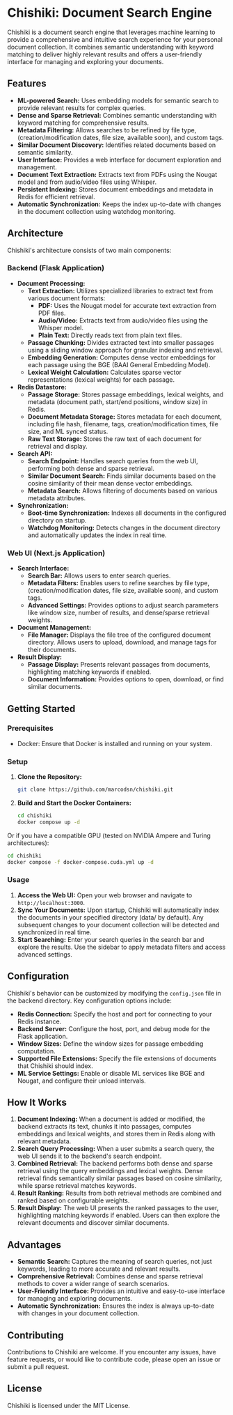 # Chishiki: Document Search Engine

Chishiki is a document search engine that leverages machine learning to provide a comprehensive and intuitive search experience for your personal document collection. It combines semantic understanding with keyword matching to deliver highly relevant results and offers a user-friendly interface for managing and exploring your documents.

## Features

* **ML-powered Search:** Uses embedding models for semantic search to provide relevant results for complex queries.
* **Dense and Sparse Retrieval:** Combines semantic understanding with keyword matching for comprehensive results.
* **Metadata Filtering:** Allows searches to be refined by file type, (creation/modification dates, file size, available soon), and custom tags.
* **Similar Document Discovery:** Identifies related documents based on semantic similarity.
* **User Interface:** Provides a web interface for document exploration and management.
* **Document Text Extraction:** Extracts text from PDFs using the Nougat model and from audio/video files using Whisper.
* **Persistent Indexing:** Stores document embeddings and metadata in Redis for efficient retrieval.
* **Automatic Synchronization:** Keeps the index up-to-date with changes in the document collection using watchdog monitoring.

## Architecture

Chishiki's architecture consists of two main components:

### Backend (Flask Application)

* **Document Processing:** 
    * **Text Extraction:** Utilizes specialized libraries to extract text from various document formats:
        * **PDF:** Uses the Nougat model for accurate text extraction from PDF files.
        * **Audio/Video:** Extracts text from audio/video files using the Whisper model.
        * **Plain Text:** Directly reads text from plain text files.
    * **Passage Chunking:** Divides extracted text into smaller passages using a sliding window approach for granular indexing and retrieval.
    * **Embedding Generation:** Computes dense vector embeddings for each passage using the BGE (BAAI General Embedding Model).
    * **Lexical Weight Calculation:** Calculates sparse vector representations (lexical weights) for each passage.
* **Redis Datastore:**
    * **Passage Storage:** Stores passage embeddings, lexical weights, and metadata (document path, start/end positions, window size) in Redis.
    * **Document Metadata Storage:** Stores metadata for each document, including file hash, filename, tags, creation/modification times, file size, and ML synced status.
    * **Raw Text Storage:** Stores the raw text of each document for retrieval and display.
* **Search API:**
    * **Search Endpoint:** Handles search queries from the web UI, performing both dense and sparse retrieval.
    * **Similar Document Search:** Finds similar documents based on the cosine similarity of their mean dense vector embeddings.
    * **Metadata Search:** Allows filtering of documents based on various metadata attributes.
* **Synchronization:**
    * **Boot-time Synchronization:** Indexes all documents in the configured directory on startup.
    * **Watchdog Monitoring:** Detects changes in the document directory and automatically updates the index in real time.

### Web UI (Next.js Application)

* **Search Interface:**
    * **Search Bar:** Allows users to enter search queries.
    * **Metadata Filters:** Enables users to refine searches by file type, (creation/modification dates, file size, available soon), and custom tags.
    * **Advanced Settings:** Provides options to adjust search parameters like window size, number of results, and dense/sparse retrieval weights.
* **Document Management:**
    * **File Manager:** Displays the file tree of the configured document directory. Allows users to upload, download, and manage tags for their documents.
* **Result Display:**
    * **Passage Display:** Presents relevant passages from documents, highlighting matching keywords if enabled.
    * **Document Information:** Provides options to open, download, or find similar documents.

## Getting Started

### Prerequisites

* Docker: Ensure that Docker is installed and running on your system.

### Setup

1. **Clone the Repository:**
   ```bash
   git clone https://github.com/marcodsn/chishiki.git
   ```
2. **Build and Start the Docker Containers:**
   ```bash
   cd chishiki
   docker compose up -d
   ```
Or if you have a compatible GPU (tested on NVIDIA Ampere and Turing architectures):
   ```bash
   cd chishiki
   docker compose -f docker-compose.cuda.yml up -d
   ```

### Usage

1. **Access the Web UI:** Open your web browser and navigate to `http://localhost:3000`.
2. **Sync Your Documents:** Upon startup, Chishiki will automatically index the documents in your specified directory (data/ by default). Any subsequent changes to your document collection will be detected and synchronized in real time.
3. **Start Searching:** Enter your search queries in the search bar and explore the results. Use the sidebar to apply metadata filters and access advanced settings.

## Configuration

Chishiki's behavior can be customized by modifying the `config.json` file in the backend directory. Key configuration options include:

* **Redis Connection:** Specify the host and port for connecting to your Redis instance.
* **Backend Server:** Configure the host, port, and debug mode for the Flask application.
* **Window Sizes:** Define the window sizes for passage embedding computation.
* **Supported File Extensions:** Specify the file extensions of documents that Chishiki should index.
* **ML Service Settings:** Enable or disable ML services like BGE and Nougat, and configure their unload intervals.

## How It Works

1. **Document Indexing:** When a document is added or modified, the backend extracts its text, chunks it into passages, computes embeddings and lexical weights, and stores them in Redis along with relevant metadata.
2. **Search Query Processing:** When a user submits a search query, the web UI sends it to the backend's search endpoint.
3. **Combined Retrieval:** The backend performs both dense and sparse retrieval using the query embeddings and lexical weights. Dense retrieval finds semantically similar passages based on cosine similarity, while sparse retrieval matches keywords.
4. **Result Ranking:** Results from both retrieval methods are combined and ranked based on configurable weights.
5. **Result Display:** The web UI presents the ranked passages to the user, highlighting matching keywords if enabled. Users can then explore the relevant documents and discover similar documents.

## Advantages

* **Semantic Search:** Captures the meaning of search queries, not just keywords, leading to more accurate and relevant results.
* **Comprehensive Retrieval:** Combines dense and sparse retrieval methods to cover a wider range of search scenarios.
* **User-Friendly Interface:** Provides an intuitive and easy-to-use interface for managing and exploring documents.
* **Automatic Synchronization:** Ensures the index is always up-to-date with changes in your document collection.

## Contributing

Contributions to Chishiki are welcome. If you encounter any issues, have feature requests, or would like to contribute code, please open an issue or submit a pull request.

## License

Chishiki is licensed under the MIT License.
